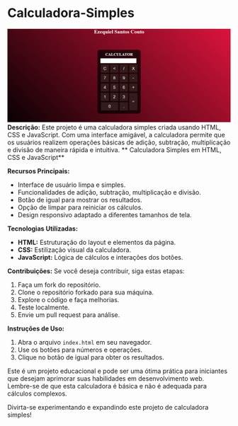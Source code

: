 # Calculadora-Simples
![preview calculator](https://github.com/ezequielsc/Calculadora-Simples/blob/main/2023-08-15_20h06_24.png)
**Descrição:** Este projeto é uma calculadora simples criada usando HTML, CSS e JavaScript. Com uma interface amigável, a calculadora permite que os usuários realizem operações básicas de adição, subtração, multiplicação e divisão de maneira rápida e intuitiva.
** Calculadora Simples em HTML, CSS e JavaScript**


**Recursos Principais:**
- Interface de usuário limpa e simples.
- Funcionalidades de adição, subtração, multiplicação e divisão.
- Botão de igual para mostrar os resultados.
- Opção de limpar para reiniciar os cálculos.
- Design responsivo adaptado a diferentes tamanhos de tela.

**Tecnologias Utilizadas:**
- **HTML:** Estruturação do layout e elementos da página.
- **CSS:** Estilização visual da calculadora.
- **JavaScript:** Lógica de cálculos e interações dos botões.

**Contribuições:**
Se você deseja contribuir, siga estas etapas:
1. Faça um fork do repositório.
2. Clone o repositório forkado para sua máquina.
3. Explore o código e faça melhorias.
4. Teste localmente.
5. Envie um pull request para análise.

**Instruções de Uso:**
1. Abra o arquivo `index.html` em seu navegador.
2. Use os botões para números e operações.
3. Clique no botão de igual para obter os resultados.

Este é um projeto educacional e pode ser uma ótima prática para iniciantes que desejam aprimorar suas habilidades em desenvolvimento web. Lembre-se de que esta calculadora é básica e não é adequada para cálculos complexos.

Divirta-se experimentando e expandindo este projeto de calculadora simples!
